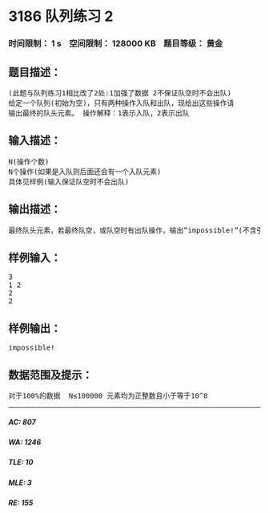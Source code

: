 # 3186 队列练习 2   
### 时间限制： 1 s&nbsp;&nbsp;&nbsp;&nbsp;空间限制： 128000 KB&nbsp;&nbsp;&nbsp;&nbsp;题目等级： 黄金  
## 题目描述：  

<pre>
(此题与队列练习1相比改了2处:1加强了数据 2不保证队空时不会出队)  
给定一个队列(初始为空)，只有两种操作入队和出队，现给出这些操作请  
输出最终的队头元素。 操作解释：1表示入队，2表示出队
</pre>
  
  
## 输入描述：  

<pre>
N(操作个数)  
N个操作(如果是入队则后面还会有一个入队元素)  
具体见样例(输入保证队空时不会出队)
</pre>
  
  
## 输出描述：  

<pre>
最终队头元素，若最终队空，或队空时有出队操作，输出”impossible!”(不含引号)
</pre>
  
  
## 样例输入：  

<pre>
3  
1 2  
2  
2
</pre>
  
  
## 样例输出：  

<pre>
impossible!
</pre>
  
  
## 数据范围及提示：  

<pre>
对于100%的数据  N≤100000 元素均为正整数且小于等于10^8
</pre>
  
  
***  

##### AC: 807  
##### WA: 1246  
##### TLE: 10  
##### MLE: 3  
##### RE: 155  
